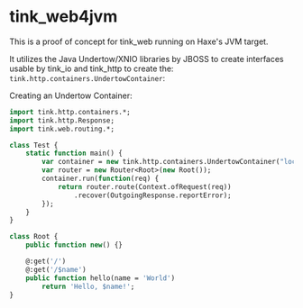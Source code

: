 # tink_web4jvm

This is a proof of concept for tink_web running on Haxe's JVM target.

It utilizes the Java Undertow/XNIO libraries by JBOSS to create interfaces usable by tink_io and tink_http to create the: `tink.http.containers.UndertowContainer`:

Creating an Undertow Container:
```haxe
import tink.http.containers.*;
import tink.http.Response;
import tink.web.routing.*;

class Test {
    static function main() {
        var container = new tink.http.containers.UndertowContainer("localhost", 8080); 
        var router = new Router<Root>(new Root());
        container.run(function(req) {
            return router.route(Context.ofRequest(req))
                .recover(OutgoingResponse.reportError);
        });
    }
}

class Root {
    public function new() {}

    @:get('/')
    @:get('/$name')
    public function hello(name = 'World')
        return 'Hello, $name!';
}
```